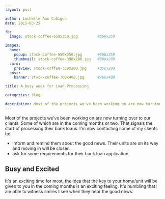```yaml
---
layout: post

author: Luchelle Ann Cabigon
date: 2015-03-25

fb:
  image: stock-coffee-650x350.jpg         #650x350

images:
  home:
    popup: stock-coffee-650x350.jpg       #650x350
    thumbnail: stock-coffee-390x280.jpg   #390x280
  card:
    preview: stock-coffee-350x200.jpg     #350x200
  post:
    banner: stock-coffee-760x400.jpg      #760x400

title: A busy week for Loan Processing

categories: blog

description: Most of the projects we've been working on are now turning over to our clients. Some of which are in the coming months or two.
---
```


Most of the projects we've been working on are now turning over to our clients. Some of which are in the coming months or two. That signals the start of processing their bank loans. I'm now contacting some of my clients to:

- inform and remind them about the good news. Their units are on its way and moving in will be closer.
- ask for some requirements for their bank loan application.

## Busy and Excited

It's an exciting time for most, the idea that the key to your home/unit will be given to you in the coming months is an exciting feeling. It's humbling that I am able to witness smiles I see when they hear the good news.
